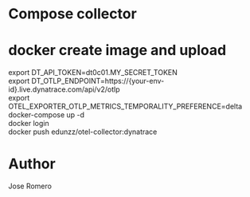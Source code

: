 # Compose collector

# docker create image and upload
export DT_API_TOKEN=dt0c01.MY_SECRET_TOKEN
<br>
export DT_OTLP_ENDPOINT=https://{your-env-id}.live.dynatrace.com/api/v2/otlp
<br>
export OTEL_EXPORTER_OTLP_METRICS_TEMPORALITY_PREFERENCE=delta
<br>
docker-compose up -d
<br>
docker login
<br>
docker push edunzz/otel-collector:dynatrace

# Author
Jose Romero
